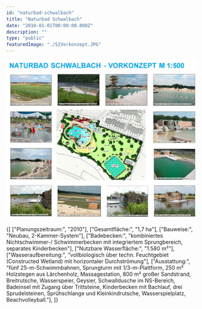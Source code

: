 ```yaml
---
id: "naturbad-schwalbach"
title: "Naturbad Schwalbach"
date: "2010-01-01T00:00:00.000Z"
description: ""
type: "public"
featuredImage: "./52Vorkonzept.JPG"
---
```


![Entwurf](./52Vorkonzept.JPG)

<SpecificationsTable title="Naturbad Schwalbach - technische Daten">
    {[
        ["Planungszeitraum:", "2010"],
        ["Gesamtfläche:", "1,7 ha"],
        ["Bauweise:", "Neubau, 2-Kammer-System"],
        ["Badebecken:", "kombiniertes Nichtschwimmer-/ Schwimmerbecken mit integriertem Sprungbereich, separates Kinderbecken"],
        ["Nutzbare Wasserfläche:", "1.580 m²"],
        ["Wasseraufbereitung:", "vollbiologisch über techn. Feuchtgebiet (Constructed Wetland) mit horizontaler Durchströmung"],
        ["Ausstattung:", "fünf 25-m-Schwimmbahnen, Sprungturm mit 1/3-m-Plattform, 250 m² Holzstegen aus Lärchenholz, Massagestation, 800 m² großer Sandstrand, Breitrutsche, Wasserspeier, Geysier, Schwalldusche im NS-Bereich, Badeinsel mit Zugang über Trittsteine, Kinderbecken mit Bachlauf, drei Sprudelsteinen, Sprühschlange und Kleinkindrutsche, Wasserspielplatz, Beachvolleyball."],
    ]}
</SpecificationsTable>
